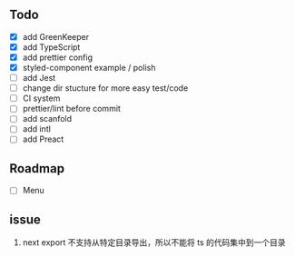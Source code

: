 
## Todo

- [x] add GreenKeeper
- [x] add TypeScript
- [x] add prettier config
- [x] styled-component example / polish 
- [ ] add Jest
- [ ] change dir stucture for more easy test/code
- [ ] CI system
- [ ] prettier/lint before commit
- [ ] add scanfold
- [ ] add intl
- [ ] add Preact

## Roadmap

- [ ] Menu


## issue

1. next export 不支持从特定目录导出，所以不能将 ts 的代码集中到一个目录
